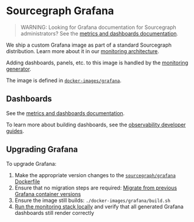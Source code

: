 # Sourcegraph Grafana

> WARNING: Looking for Grafana documentation for Sourcegraph administrators?
> See the [metrics and dashboards documentation](../../../admin/observability/metrics.md#grafana).

We ship a custom Grafana image as part of a standard Sourcegraph distribution.
Learn more about it in our [monitoring architecture](https://handbook.sourcegraph.com/engineering/observability/monitoring_architecture#sourcegraph-grafana).

Adding dashboards, panels, etc. to this image is handled by the [monitoring generator](./monitoring-generator.md).

The image is defined in [`docker-images/grafana`](https://sourcegraph.com/github.com/sourcegraph/sourcegraph/-/tree/docker-images/grafana).

## Dashboards

See the [metrics and dashboards documentation](../../../admin/observability/metrics.md#grafana).

To learn more about building dashboards, see the [observability developer guides](./index.md#guides).

## Upgrading Grafana

To upgrade Grafana:

1. Make the appropriate version changes to the [`sourcegraph/grafana` Dockerfile](https://sourcegraph.com/search?q=repo:%5Egithub%5C.com/sourcegraph/sourcegraph%24+FROM+grafana/grafana::%5Bversion.%5D+OR+LABEL+com.sourcegraph.grafana.version%3D:%5Bversion.%5D&patternType=structural)
1. Ensure that no migration steps are required: [Migrate from previous Grafana container versions](https://grafana.com/docs/grafana/latest/installation/docker/#migrate-from-previous-docker-containers-versions)
1. Ensure the image still builds: `./docker-images/grafana/build.sh`
1. [Run the monitoring stack locally](../../../local-dev-env/how-to/monitoring_local_dev.md) and verify that all generated Grafana dashboards still render correctly

